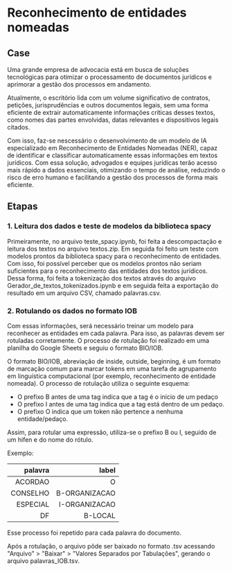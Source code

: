 # Reconhecimento de entidades nomeadas

## Case
Uma grande empresa de advocacia está em busca de soluções tecnológicas para otimizar o processamento de documentos jurídicos e aprimorar a gestão dos processos em andamento.

Atualmente, o escritório lida com um volume significativo de contratos, petições, jurisprudências e outros documentos legais, sem uma forma eficiente de extrair automaticamente informações críticas desses textos, como nomes das partes envolvidas, datas relevantes e dispositivos legais citados.

Com isso, faz-se nescessário o desenvolvimento de um modelo de IA especializado em Reconhecimento de Entidades Nomeadas (NER), capaz de identificar e classificar automaticamente essas informações em textos jurídicos. Com essa solução, advogados e equipes jurídicas terão acesso mais rápido a dados essenciais, otimizando o tempo de análise, reduzindo o risco de erro humano e facilitando a gestão dos processos de forma mais eficiente.

## Etapas

### 1. Leitura dos dados e teste de modelos da biblioteca spacy

Primeiramente, no arquivo  teste_spacy.ipynb, foi feita a descompactação e leitura dos textos no arquivo textos.zip. Em seguida foi feito um teste com modelos prontos da biblioteca spacy para o reconhecimento de entidades. 
Com isso, foi possível perceber que os modelos prontos não seriam suficientes para o reconhecimento das entidades dos textos jurídicos. Dessa forma, foi feita a tokenização dos textos através do arquivo Gerador_de_textos_tokenizados.ipynb e em seguida feita a exportação do resultado em um arquivo CSV, chamado palavras.csv.


### 2. Rotulando os dados no formato IOB

Com essas informações, será necessário treinar um modelo para reconhecer as entidades em cada palavra. Para isso, as palavras devem ser rotuladas corretamente. O processo de rotulação foi realizado em uma planilha do Google Sheets e seguiu o formato BIO/IOB. 

O formato BIO/IOB, abreviação de inside, outside, beginning, é um formato de marcação comum para marcar tokens em uma tarefa de agrupamento em linguística computacional (por exemplo, reconhecimento de entidade nomeada). O processo de rotulação utiliza o seguinte esquema:

- O prefixo B antes de uma tag indica que a tag é o início de um pedaço
- O prefixo I antes de uma tag indica que a tag está dentro de um pedaço.
- O prefixo O indica que um token não pertence a nenhuma entidade/pedaço.

Assim, para rotular uma expressão, utiliza-se o prefixo B ou I, seguido de um hífen e do nome do rótulo. 

Exemplo:


| **palavra** |     **label** |
|------------:|--------------:|
|     ACORDAO |             O |
|    CONSELHO | B-ORGANIZACAO |
|    ESPECIAL | I-ORGANIZACAO |
|          DF |       B-LOCAL |

Esse processo foi repetido para cada palavra do documento.

Após a rotulação, o arquivo pôde ser baixado no formato .tsv acessando "Arquivo" > "Baixar" > "Valores Separados por Tabulações", gerando o arquivo palavras_IOB.tsv.


